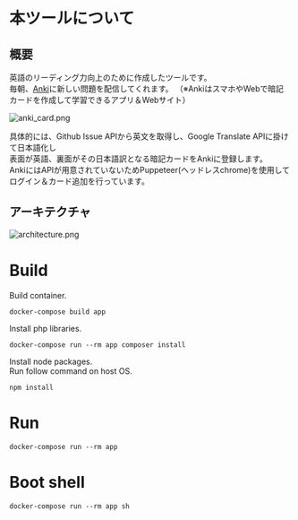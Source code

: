 # 本ツールについて


## 概要

英語のリーディング力向上のために作成したツールです。  
毎朝、[Anki](http://rs.luminousspice.com/how-to-anki/#i-1)に新しい問題を配信してくれます。
（※AnkiはスマホやWebで暗記カードを作成して学習できるアプリ＆Webサイト）  

![anki_card.png](https://raw.githubusercontent.com/t-kuni/github-issue-2-anki-card/master/docs/anki_card.png)
  
具体的には、Github Issue APIから英文を取得し、Google Translate APIに掛けて日本語化し  
表面が英語、裏面がその日本語訳となる暗記カードをAnkiに登録します。  
AnkiにはAPIが用意されていないためPuppeteer(ヘッドレスchrome)を使用してログイン＆カード追加を行っています。  

## アーキテクチャ

![architecture.png](https://raw.githubusercontent.com/t-kuni/github-issue-2-anki-card/master/docs/architecture.png)



# Build

Build container.

```
docker-compose build app
```

Install php libraries.

```
docker-compose run --rm app composer install
```

Install node packages.  
Run follow command on host OS.

```
npm install
```

# Run

```
docker-compose run --rm app
```

# Boot shell

```
docker-compose run --rm app sh
```